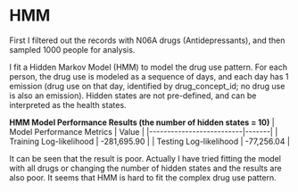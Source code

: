 #  HMM

First I filtered out the records with N06A drugs (Antidepressants), and then sampled 1000 people for analysis.

I fit a Hidden Markov Model (HMM) to model the drug use pattern. For each person, the drug use is modeled as a sequence of days, and each day has 1 emission (drug use on that day, identified by drug_concept_id; no drug use is also an emission). Hidden states are not pre-defined, and can be interpreted as the health states. 

**HMM Model Performance Results (the number of hidden states = 10)**
| Model Performance Metrics | Value |
|--------------------------|-------|
| Training Log-likelihood  | -281,695.90 |
| Testing Log-likelihood   | -77,256.04 |

It can be seen that the result is poor. Actually I have tried fitting the model with all drugs or changing the number of hidden states and the results are also poor. It seems that HMM is hard to fit the complex drug use pattern.